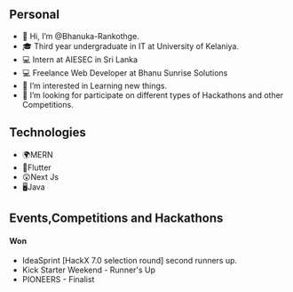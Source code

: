 <h2>Personal</h2>

- 👋 Hi, I’m @Bhanuka-Rankothge.
- 🎓 Third year undergraduate in IT at University of Kelaniya.
- 💻 Intern at AIESEC in Sri Lanka
- 💻 Freelance Web Developer at Bhanu Sunrise Solutions
- 👀 I’m interested in Learning new things.
- 💞️ I’m looking for participate on different types of Hackathons and other Competitions.

<h2>Technologies</h2>
<ul>
  <li>🌍MERN</li>
  <li>📲Flutter</li>
  <li>😲Next Js</li>
  <li>🖥️Java</li>
</ul>

<h2>Events,Competitions and Hackathons</h2>
  <h4>Won</h4>
   <ul>
      <li>
        IdeaSprint [HackX 7.0 selection round] second runners up.
      </li>
     <li>
        Kick Starter Weekend - Runner's Up
      </li>
     <li>
        PIONEERS - Finalist
      </li>
  </ul>
    
<!---
Bhanuka-Rankothge/Bhanuka-Rankothge is a ✨ special ✨ repository because its `README.md` (this file) appears on your GitHub profile.
You can click the Preview link to take a look at your changes.
--->
